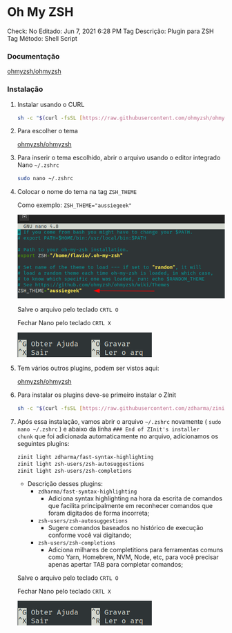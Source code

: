 # Oh My ZSH

Check: No
Editado: Jun 7, 2021 6:28 PM
Tag Descrição: Plugin para ZSH
Tag Método: Shell Script

### Documentação

[ohmyzsh/ohmyzsh](https://github.com/ohmyzsh/ohmyzsh/wiki)

### Instalação

1. Instalar usando o CURL

    ```bash
    sh -c "$(curl -fsSL [https://raw.githubusercontent.com/ohmyzsh/ohmyzsh/master/tools/install.sh](https://raw.githubusercontent.com/ohmyzsh/ohmyzsh/master/tools/install.sh))"
    ```

2. Para escolher o tema

    [ohmyzsh/ohmyzsh](https://github.com/ohmyzsh/ohmyzsh/wiki/Themes)

3. Para inserir o tema escolhido, abrir o arquivo usando o editor integrado Nano `~/.zshrc`

    ```bash
    sudo nano ~/.zshrc
    ```

4. Colocar o nome do tema na tag `ZSH_THEME`

    Como exemplo: `ZSH_THEME="aussiegeek"`

    ![Oh%20My%20ZSH%20d14721cb63dd41bc875c9eaedf85a53f/Untitled.png](Oh%20My%20ZSH%20d14721cb63dd41bc875c9eaedf85a53f/Untitled.png)

    Salve o arquivo pelo teclado `CRTL O`

    Fechar Nano pelo teclado `CRTL X`

    ![Oh%20My%20ZSH%20d14721cb63dd41bc875c9eaedf85a53f/Untitled%201.png](Oh%20My%20ZSH%20d14721cb63dd41bc875c9eaedf85a53f/Untitled%201.png)

5.  Tem vários outros plugins, podem ser vistos aqui:

    [ohmyzsh/ohmyzsh](https://github.com/ohmyzsh/ohmyzsh/wiki/Plugins)

6. Para instalar os plugins deve-se primeiro instalar o ZInit

    ```bash
    sh -c "$(curl -fsSL [https://raw.githubusercontent.com/zdharma/zinit/master/doc/install.sh](https://raw.githubusercontent.com/zdharma/zinit/master/doc/install.sh))"
    ```

7. Após essa instalação, vamos abrir o arquivo `~/.zshrc` novamente ( `sudo nano ~/.zshrc` ) e abaixo da linha `### End of ZInit's installer chunk` que foi adicionada automaticamente no arquivo, adicionamos os seguintes plugins:

    ```
    zinit light zdharma/fast-syntax-highlighting
    zinit light zsh-users/zsh-autosuggestions
    zinit light zsh-users/zsh-completions
    ```

    - Descrição desses plugins:
        - `zdharma/fast-syntax-highlighting`
            - Adiciona syntax highlighting na hora da escrita de comandos que facilita principalmente em reconhecer comandos que foram digitados de forma incorreta;
        - `zsh-users/zsh-autosuggestions`
            - Sugere comandos baseados no histórico de execução conforme você vai digitando;
        - `zsh-users/zsh-completions`
            - Adiciona milhares de completitions para ferramentas comuns como Yarn, Homebrew, NVM, Node, etc, para você precisar apenas apertar TAB para completar comandos;

    Salve o arquivo pelo teclado `CRTL O`

    Fechar Nano pelo teclado `CRTL X`

    ![Oh%20My%20ZSH%20d14721cb63dd41bc875c9eaedf85a53f/Untitled%201.png](Oh%20My%20ZSH%20d14721cb63dd41bc875c9eaedf85a53f/Untitled%201.png)